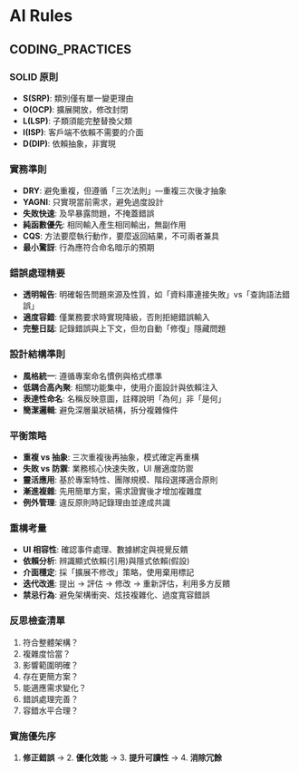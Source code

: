 # AI Rules

## CODING_PRACTICES

### SOLID 原則

- **S(SRP)**: 類別僅有單一變更理由
- **O(OCP)**: 擴展開放，修改封閉
- **L(LSP)**: 子類須能完整替換父類
- **I(ISP)**: 客戶端不依賴不需要的介面
- **D(DIP)**: 依賴抽象，非實現

### 實務準則

- **DRY**: 避免重複，但遵循「三次法則」—重複三次後才抽象
- **YAGNI**: 只實現當前需求，避免過度設計
- **失敗快速**: 及早暴露問題，不掩蓋錯誤
- **純函數優先**: 相同輸入產生相同輸出，無副作用
- **CQS**: 方法要麼執行動作，要麼返回結果，不可兩者兼具
- **最小驚訝**: 行為應符合命名暗示的預期

### 錯誤處理精要

- **透明報告**: 明確報告問題來源及性質，如「資料庫連接失敗」vs「查詢語法錯誤」
- **適度容錯**: 僅業務要求時實現降級，否則拒絕錯誤輸入
- **完整日誌**: 記錄錯誤與上下文，但勿自動「修復」隱藏問題

### 設計結構準則

- **風格統一**: 遵循專案命名慣例與格式標準
- **低耦合高內聚**: 相關功能集中，使用介面設計與依賴注入
- **表達性命名**: 名稱反映意圖，註釋說明「為何」非「是何」
- **簡潔邏輯**: 避免深層巢狀結構，拆分複雜條件

### 平衡策略

- **重複 vs 抽象**: 三次重複後再抽象，模式確定再重構
- **失敗 vs 防禦**: 業務核心快速失敗，UI 層適度防禦
- **靈活應用**: 基於專案特性、團隊規模、階段選擇適合原則
- **漸進複雜**: 先用簡單方案，需求證實後才增加複雜度
- **例外管理**: 違反原則時記錄理由並達成共識

### 重構考量

- **UI 相容性**: 確認事件處理、數據綁定與視覺反饋
- **依賴分析**: 辨識顯式依賴(引用)與隱式依賴(假設)
- **介面穩定**: 採「擴展不修改」策略，使用棄用標記
- **迭代改進**: 提出 → 評估 → 修改 → 重新評估，利用多方反饋
- **禁忌行為**: 避免架構衝突、炫技複雜化、過度寬容錯誤

### 反思檢查清單

1. 符合整體架構？
2. 複雜度恰當？
3. 影響範圍明確？
4. 存在更簡方案？
5. 能適應需求變化？
6. 錯誤處理完善？
7. 容錯水平合理？

### 實施優先序

1. **修正錯誤** → 2. **優化效能** → 3. **提升可讀性** → 4. **消除冗餘**

